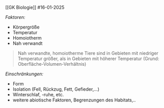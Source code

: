 [[GK Biologie]]
#16-01-2025

_Faktoren:_
- Körpergröße
- Temperatur
- Homoiotherm
- Nah verwandt

>Nah verwandte, homoiotherme Tiere sind in Gebieten mit niedriger Temperatur größer, als in Gebieten mit höherer Temperatur (Grund: Oberfläche-Volumen-Verhältnis)

_Einschränkungen:_
- Form
- Isolation (Fell, Rückzug, Fett, Gefieder,...)
- Winterschlaf, -ruhe, etc.
- weitere abiotische Faktoren, Begrenzungen des Habitats,..